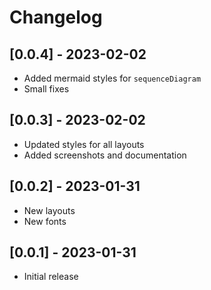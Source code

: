 # Changelog

## [0.0.4] - 2023-02-02

- Added mermaid styles for `sequenceDiagram`
- Small fixes

## [0.0.3] - 2023-02-02

- Updated styles for all layouts
- Added screenshots and documentation

## [0.0.2] - 2023-01-31

- New layouts
- New fonts

## [0.0.1] - 2023-01-31

- Initial release